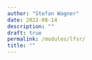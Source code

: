 ```yaml
---
author: "Stefan Wagner"
date: 2022-08-14
description: ""
draft: true
permalink: /modules/lfsr/
title: ""
---
```


# 
